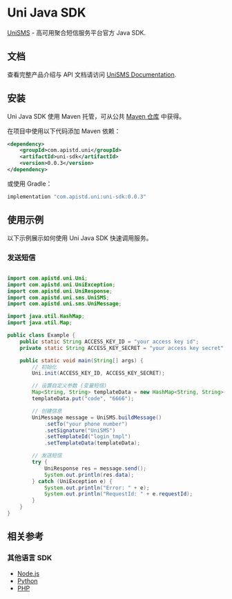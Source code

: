 # Uni Java SDK

[UniSMS](https://unisms.apistd.com/) - 高可用聚合短信服务平台官方 Java SDK.

## 文档

查看完整产品介绍与 API 文档请访问 [UniSMS Documentation](https://unisms.apistd.com/docs).

## 安装

Uni Java SDK 使用 Maven 托管，可从公共 [Maven 仓库](https://mvnrepository.com/artifact/com.apistd.uni/uni-sdk) 中获得。

在项目中使用以下代码添加 Maven 依赖：

```xml
<dependency>
    <groupId>com.apistd.uni</groupId>
    <artifactId>uni-sdk</artifactId>
    <version>0.0.3</version>
</dependency>
```

或使用 Gradle：

```groovy
implementation "com.apistd.uni:uni-sdk:0.0.3"
```

## 使用示例

以下示例展示如何使用 Uni Java SDK 快速调用服务。

### 发送短信

```java

import com.apistd.uni.Uni;
import com.apistd.uni.UniException;
import com.apistd.uni.UniResponse;
import com.apistd.uni.sms.UniSMS;
import com.apistd.uni.sms.UniMessage;

import java.util.HashMap;
import java.util.Map;

public class Example {
    public static String ACCESS_KEY_ID = "your access key id";
    private static String ACCESS_KEY_SECRET = "your access key secret";

    public static void main(String[] args) {
        // 初始化
        Uni.init(ACCESS_KEY_ID, ACCESS_KEY_SECRET);

        // 设置自定义参数 (变量短信)
        Map<String, String> templateData = new HashMap<String, String>();
        templateData.put("code", "6666");

        // 创建信息
        UniMessage message = UniSMS.buildMessage()
            .setTo("your phone number")
            .setSignature("UniSMS")
            .setTemplateId("login_tmpl")
            .setTemplateData(templateData);

        // 发送短信
        try {
            UniResponse res = message.send();
            System.out.println(res.data);
        } catch (UniException e) {
            System.out.println("Error: " + e);
            System.out.println("RequestId: " + e.requestId);
        }
    }
}

```

## 相关参考

### 其他语言 SDK

- [Node.js](https://github.com/apistd/unisms-node-sdk)
- [Python](https://github.com/apistd/uni-python-sdk)
- [PHP](https://github.com/apistd/uni-php-sdk/)
